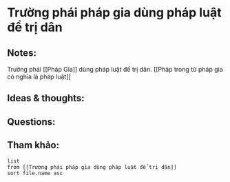 # Trường phái pháp gia dùng pháp luật để trị dân

## Notes:
Trường phái [[Pháp Gia]] dùng pháp luật để trị dân.
[[Pháp trong từ pháp gia có nghĩa là pháp luật]]

## Ideas & thoughts:

## Questions:


## Tham khảo:
```dataview
list
from [[Trường phái pháp gia dùng pháp luật để trị dân]]
sort file.name asc
```